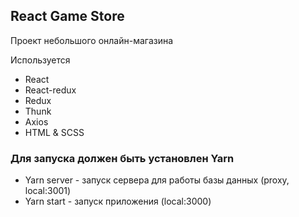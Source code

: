 ## React Game Store 
Проект небольшого онлайн-магазина

Используется
- React
- React-redux
- Redux
- Thunk
- Axios
- HTML & SCSS

### Для запуска должен быть установлен Yarn
- Yarn server - запуск сервера для работы базы данных (proxy, local:3001)
- Yarn start - запуск приложения (local:3000)
